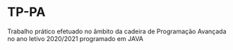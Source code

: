 # TP-PA
Trabalho prático efetuado no âmbito da cadeira de Programação Avançada no ano letivo 2020/2021 programado em JAVA
